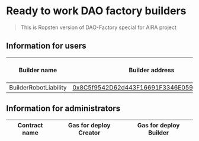# Ready to work DAO factory builders

> This is Ropsten version of DAO-Factory special for AIRA project

## Information for users

Builder name | Builder address  | Builder abi   | Abi for created contract | Gas for use | Service fee
-------------|------------------|---------------|--------------------------|-------------|-------------
BuilderRobotLiability | [0x8C5f9542D62d443F16691F3346E059465a44B0E7](https://ropsten.etherscan.io/address/0x8C5f9542D62d443F16691F3346E059465a44B0E7) | [link](https://raw.githubusercontent.com/airalab/DAO-Factory/ropsten/abi/BuilderRobotLiability.json) | [link](https://raw.githubusercontent.com/airalab/core/35345aa5e6b7d10ff19e0a8463ddec0ba3acd946/abi/RobotLiability.json) | | 0

## Information for administrators

Contract name               | Gas for deploy Creator | Gas for deploy Builder
----------------------------|-----------------|----------------
